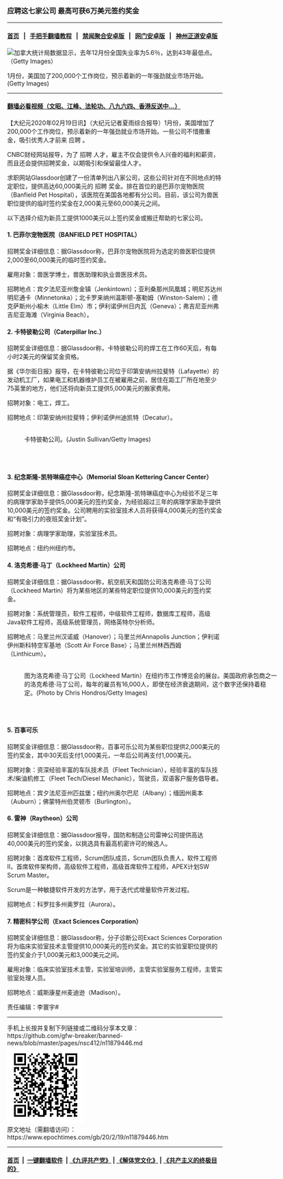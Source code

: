 ### 应聘这七家公司 最高可获6万美元签约奖金
------------------------

#### [首页](https://github.com/gfw-breaker/banned-news/blob/master/README.md) &nbsp;&nbsp;|&nbsp;&nbsp; [手把手翻墙教程](https://github.com/gfw-breaker/guides/wiki) &nbsp;&nbsp;|&nbsp;&nbsp; [禁闻聚合安卓版](https://github.com/gfw-breaker/bn-android) &nbsp;&nbsp;|&nbsp;&nbsp; [网门安卓版](https://github.com/oGate2/oGate) &nbsp;&nbsp;|&nbsp;&nbsp; [神州正道安卓版](https://github.com/SzzdOgate/update) 



<div><img alt="加拿大统计局数据显示，去年12月份全国失业率为5.6％，达到43年最低点。（Getty Images）" class="aligncenter wp-post-image" src="https://i.epochtimes.com/assets/uploads/2019/02/Hiring_Getty_1109151437451949-600x400.jpg"/>
<div class="red16 caption">
 <p>
  1月份，美国加了200,000个工作岗位，预示着新的一年强劲就业市场开始。(Getty Images)
 </p>
</div>
</div><hr/>

#### [翻墙必看视频（文昭、江峰、法轮功、八九六四、香港反送中...）](https://github.com/gfw-breaker/banned-news/blob/master/pages/link3.md)

<div><p>
 【大纪元2020年02月19日讯】（大纪元记者夏雨综合报导）1月份，美国增加了200,000个工作岗位，预示着新的一年强劲就业市场开始。一些公司不惜撒重金，吸引优秀人才前来
 <ok href="https://www.epochtimes.com/gb/tag/%E5%BA%94%E8%81%98.html">
  应聘
 </ok>
 。
</p>
<p>
 CNBC财经网站报导，为了
 <ok href="https://www.epochtimes.com/gb/tag/%E6%8B%9B%E8%81%98.html">
  招聘
 </ok>
 人才，雇主不仅会提供令人兴奋的福利和薪资，而且还会提供招聘奖金，以期吸引和保留最佳人才。
</p>
<p>
 求职网站Glassdoor创建了一份清单列出八家公司，这些公司针对在不同地点的特定职位，提供高达60,000美元的
 <ok href="https://www.epochtimes.com/gb/tag/%E6%8B%9B%E8%81%98.html">
  招聘
 </ok>
 奖金。排在首位的是巴菲尔宠物医院（Banfield Pet Hospital），该医院在美国各地都有分公司。目前，该公司为兽医职位提供的临时签约奖金在2,000美元至60,000美元之间。
</p>
<p>
 以下选择介绍为新员工提供1000美元以上签约奖金或搬迁帮助的七家公司。
</p>
<h4>
 1. 巴菲尔宠物医院（BANFIELD PET HOSPITAL）
</h4>
<p>
 招聘奖金详细信息：据Glassdoor称，巴菲尔宠物医院将为选定的兽医职位提供2,000至60,000美元的临时签约奖金。
</p>
<p>
 雇用对象：兽医学博士，兽医助理和执业兽医技术员。
</p>
<p>
 招聘地点：宾夕法尼亚州詹金镇（Jenkintown）；亚利桑那州凤凰城；明尼苏达州明尼通卡（Minnetonka）；北卡罗来纳州温斯顿-塞勒姆（Winston-Salem）；德克萨斯州小榆木（Little Elm）市；伊利诺伊州日内瓦（Geneva）；弗吉尼亚州弗吉尼亚海滩（Virginia Beach）。
</p>
<h4>
 2. 卡特彼勒公司（Caterpillar Inc.）
</h4>
<p>
 招聘奖金详细信息：据Glassdoor称，卡特彼勒公司的焊工在工作60天后，有每小时2美元的保留奖金资格。
</p>
<p>
 据《华尔街日报》报导，在卡特彼勒公司位于印第安纳州拉斐特（Lafayette）的发动机工厂，如果电工和机器维护员工在被雇用之前，居住在距工厂所在地至少75英里的地方，他们还将向新员工提供5,000美元的搬家费用。
</p>
<p>
 招聘对象：电工，焊工。
</p>
<p>
 招聘地点：印第安纳州拉斐特；伊利诺伊州迪凯特（Decatur）。
</p>
<figure class="wp-caption aligncenter" id="attachment_11521293" style="width: 600px">
 <ok href="http://i.epochtimes.com/assets/uploads/2019/09/GettyImages-457723824-600x400.jpg">
  <img alt="" class="wp-image-11521293 size-large" src="http://i.epochtimes.com/assets/uploads/2019/09/GettyImages-457723824-600x400-600x400.jpg"/>
 </ok>
 <br/><figcaption class="wp-caption-text">
  卡特彼勒公司。(Justin Sullivan/Getty Images)
 </figcaption><br/>
</figure><br/>
<h4>
 3. 纪念斯隆-凯特琳癌症中心（Memorial Sloan Kettering Cancer Center）
</h4>
<p>
 招聘奖金详细信息：据Glassdoor称，纪念斯隆-凯特琳癌症中心为经验不足三年的病理学家助手提供5,000美元的签约奖金，为经验超过三年的病理学家助手提供10,000美元的签约奖金。公司聘用的实验室技术人员将获得4,000美元的签约奖金和“有吸引力的夜班奖金计划”。
</p>
<p>
 招聘对象：病理学家助理，实验室技术员。
</p>
<p>
 招聘地点：纽约州纽约市。
</p>
<h4>
 4. 洛克希德·马丁（Lockheed Martin）公司
</h4>
<p>
 招聘奖金详细信息：据Glassdoor称，航空航天和国防公司洛克希德·马丁公司（Lockheed Martin）将为某些地区的某些特定职位提供10,000美元的签约奖金。
</p>
<p>
 招聘对象：系统管理员，软件工程师，中级软件工程师，数据库工程师，高级Java软件工程师，高级系统管理员，网络英特尔分析师。
</p>
<p>
 招聘地点：马里兰州汉诺威（Hanover）；马里兰州Annapolis Junction；伊利诺伊州斯科特空军基地（Scott Air Force Base）；马里兰州林西西姆（Linthicum）。
</p>
<figure class="wp-caption aligncenter" id="attachment_6801243" style="width: 594px">
 <ok href="http://i.epochtimes.com/assets/uploads/2009/07/907150631331164.jpg">
  <img alt="" class="size-full wp-image-6801243" src="http://i.epochtimes.com/assets/uploads/2009/07/907150631331164.jpg"/>
 </ok>
 <br/><figcaption class="wp-caption-text">
  图为洛克希德‧马丁公司（Lockheed Martin）在纽约市工作博览会的展台。美国政府承包商之一的洛克希德‧马丁公司，每年的雇员有16,000人，即使在经济衰退期间，这个数字还保持着稳定。(Photo by Chris Hondros/Getty Images)
 </figcaption><br/>
</figure><br/>
<h4>
 5. 百事可乐
</h4>
<p>
 招聘奖金详细信息：据Glassdoor称，百事可乐公司为某些职位提供2,000美元的签约奖金，其中30天后支付1,000美元，一年后公司再支付1,000美元。
</p>
<p>
 招聘对象：资深经验丰富的车队技术员（Fleet Technician），经验丰富的车队技术/柴油机修工（Fleet Tech/Diesel Mechanic），驾驶员，双语客户服务倡导者。
</p>
<p>
 招聘地点：宾夕法尼亚州匹兹堡；纽约州奥尔巴尼（Albany）；缅因州奥本（Auburn）；佛蒙特州伯灵顿市（Burlington）。
</p>
<h4>
 6. 雷神（Raytheon）公司
</h4>
<p>
 招聘奖金详细信息：据Glassdoor报导，国防和制造公司雷神公司提供高达40,000美元的签约奖金，以挑选具有最高机密许可的候选人。
</p>
<p>
 招聘对象：首席软件工程师，Scrum团队成员，Scrum团队负责人，软件工程师II，首席软件架构师，高级软件工程师，高级首席软件工程师，APEX计划SW Scrum Master。
</p>
<p>
 Scrum是一种敏捷软件开发的方法学，用于迭代式增量软件开发过程。
</p>
<p>
 招聘地点：科罗拉多州奥罗拉（Aurora）。
</p>
<h4>
 7. 精密科学公司（Exact Sciences Corporation）
</h4>
<p>
 招聘奖金详细信息：据Glassdoor称，分子诊断公司Exact Sciences Corporation将为临床实验室技术主管提供10,000美元的签约奖金。其它的实验室职位提供的签约奖金介于1,000美元和3,000美元之间。
</p>
<p>
 雇用对象：临床实验室技术主管，实验室培训师，主管实验室服务工程师，主管实验室处理人员。
</p>
<p>
 招聘地点：威斯康星州麦迪逊（Madison）。
</p>
<p>
 责任编辑：李寰宇#
</p>
</div>
<hr/>
手机上长按并复制下列链接或二维码分享本文章：<br/>
https://github.com/gfw-breaker/banned-news/blob/master/pages/nsc412/n11879446.md <br/>
<a href='https://github.com/gfw-breaker/banned-news/blob/master/pages/nsc412/n11879446.md'><img src='https://github.com/gfw-breaker/banned-news/blob/master/pages/nsc412/n11879446.md.png'/></a> <br/>
原文地址（需翻墙访问）：https://www.epochtimes.com/gb/20/2/19/n11879446.htm


------------------------
#### [首页](https://github.com/gfw-breaker/banned-news/blob/master/README.md) &nbsp;|&nbsp; [一键翻墙软件](https://github.com/gfw-breaker/nogfw/blob/master/README.md) &nbsp;| [《九评共产党》](https://github.com/gfw-breaker/9ping.md/blob/master/README.md#九评之一评共产党是什么) | [《解体党文化》](https://github.com/gfw-breaker/jtdwh.md/blob/master/README.md) | [《共产主义的终极目的》](https://github.com/gfw-breaker/gczydzjmd.md/blob/master/README.md)


<img src='http://gfw-breaker.win/banned-news/pages/nsc412/n11879446.md' width='0px' height='0px'/>